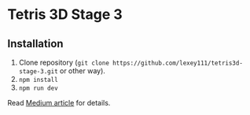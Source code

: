 # Tetris 3D Stage 3

## Installation

1. Clone repository (`git clone https://github.com/lexey111/tetris3d-stage-3.git` or other way).
2. `npm install`
3. `npm run dev`


Read [Medium article]() for details.
